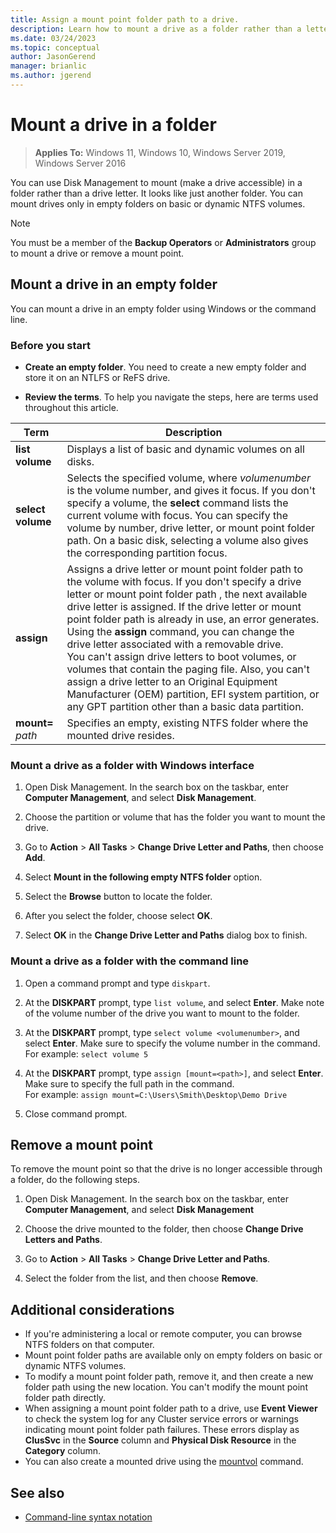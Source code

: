 ```yaml
---
title: Assign a mount point folder path to a drive.
description: Learn how to mount a drive as a folder rather than a letter and how to unmount a drive from a folder.
ms.date: 03/24/2023
ms.topic: conceptual
author: JasonGerend
manager: brianlic
ms.author: jgerend
---
```

# Mount a drive in a folder

> **Applies To:** Windows 11, Windows 10, Windows Server 2019, Windows Server 2016

You can use Disk Management to mount (make a drive accessible) in a folder rather than a drive letter. It looks like just another folder. You can mount drives only in empty folders on basic or dynamic NTFS volumes.

> [!NOTE]
> You must be a member of the **Backup Operators** or **Administrators** group to mount a drive or remove a mount point.

## Mount a drive in an empty folder

You can mount a drive in an empty folder using Windows or the command line.

### Before you start

- **Create an empty folder**. You need to create a new empty folder and store it on an NTLFS or ReFS drive.

- **Review the terms**. To help you navigate the steps, here are terms used throughout this article.

| Term | Description |
| --- | --- |
| **list volume** | Displays a list of basic and dynamic volumes on all disks. |
| **select volume**        | Selects the specified volume, where *volumenumber* is the volume number, and gives it focus. If you don't specify a volume, the **select** command lists the current volume with focus. You can specify the volume by number, drive letter, or mount point folder path. On a basic disk, selecting a volume also gives the corresponding partition focus.|
| **assign** |  Assigns a drive letter or mount point folder path to the volume with focus. If you don't specify a drive letter or mount point folder path , the next available drive letter is assigned. If the drive letter or mount point folder path is already in use, an error generates.</br>Using the **assign** command, you can change the drive letter associated with a removable drive.</br> You can't assign drive letters to boot volumes, or volumes that contain the paging file. Also, you can't assign a drive letter to an Original Equipment Manufacturer (OEM) partition, EFI system partition, or any GPT partition other than a basic data partition. |
| **mount=** *path* | Specifies an empty, existing NTFS folder where the mounted drive resides.  

### Mount a drive as a folder with Windows interface

1. Open Disk Management. In the search box on the taskbar, enter **Computer Management**, and select **Disk Management**.

1. Choose the partition or volume that has the folder you want to mount the drive.

1. Go to **Action** > **All Tasks** > **Change Drive Letter and Paths**, then choose **Add**.

1. Select **Mount in the following empty NTFS folder** option.

1. Select the **Browse** button to locate the folder.

1. After you select the folder, choose select **OK**.

1. Select **OK** in the **Change Drive Letter and Paths** dialog box to finish.

### Mount a drive as a folder with the command line

1. Open a command prompt and type `diskpart`.

1. At the **DISKPART** prompt, type `list volume`, and select **Enter**. Make note of the volume number of the drive you want to mount to the folder.

1. At the **DISKPART** prompt, type `select volume <volumenumber>`, and select **Enter**. Make sure to specify the volume number in the command.
   </br>For example: `select volume 5`

1. At the **DISKPART** prompt, type `assign [mount=<path>]`, and select **Enter**. Make sure to specify the full path in the command.
    </br>For example: `assign mount=C:\Users\Smith\Desktop\Demo Drive`

1. Close command prompt.

## Remove a mount point

To remove the mount point so that the drive is no longer accessible through a folder, do the following steps.

1. Open Disk Management. In the search box on the taskbar, enter **Computer Management**, and select **Disk Management**

1. Choose the drive mounted to the folder, then choose **Change Drive Letters and Paths**.

1. Go to **Action** > **All Tasks** > **Change Drive Letter and Paths**.

1. Select the folder from the list, and then choose **Remove**.

## Additional considerations

- If you're administering a local or remote computer, you can browse NTFS folders on that computer.
- Mount point folder paths are available only on empty folders on basic or dynamic NTFS volumes.
- To modify a mount point folder path, remove it, and then create a new folder path using the new location. You can't modify the mount point folder path directly.
- When assigning a mount point folder path to a drive, use **Event Viewer** to check the system log for any Cluster service errors or warnings indicating mount point folder path failures. These errors display as **ClusSvc** in the **Source** column and **Physical Disk Resource** in the **Category** column.
- You can also create a mounted drive using the [mountvol](/previous-versions/orphan-topics/ws.10/cc772671(v=ws.10)) command.

## See also

- [Command-line syntax notation](/previous-versions/orphan-topics/ws.11/cc742449(v=ws.11))
